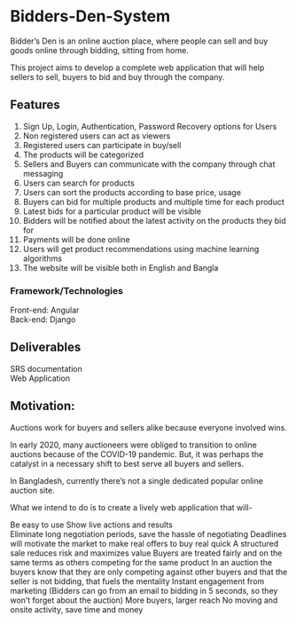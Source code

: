 # Bidders-Den-System
Bidder’s Den is an online auction place, where people can sell and buy goods online through bidding, sitting from home.

This project aims to develop a complete web application that will help sellers to sell, buyers to bid and buy through the company. 

## Features

1. Sign Up, Login, Authentication, Password Recovery options for Users
2. Non registered users can act as viewers 
3. Registered users can participate in buy/sell
4. The products will be categorized
5. Sellers and Buyers can communicate with the company through chat messaging 
6. Users can search for products 
7. Users can sort the products according to base price, usage
8. Buyers can bid for multiple products and multiple time for each product
9. Latest bids for a particular product will be visible
10. Bidders will be notified about the latest activity on the products they bid for
11. Payments will be done online
12. Users will get product recommendations using machine learning algorithms
13. The website will be visible both in English and Bangla

### Framework/Technologies
Front-end:
Angular <br>
Back-end:
Django

## Deliverables

SRS documentation <br>
Web Application

## Motivation:

Auctions work for buyers and sellers alike because everyone involved wins. 

In early 2020, many auctioneers were obliged to transition to online auctions because of the COVID-19 pandemic. But, it was perhaps the catalyst in a necessary shift to best serve all buyers and sellers. 

In Bangladesh, currently there’s not a single dedicated popular online auction site.

What we intend to do is to create a lively web application that will-

Be easy to use 
Show live actions and results  
Eliminate long negotiation periods, save the hassle of negotiating
Deadlines will motivate the market to make real offers to buy real quick
A structured sale reduces risk and maximizes value
Buyers are treated fairly and on the same terms as others competing for the same product
In an auction the buyers know that they are only competing against other buyers and that the seller is not bidding, that fuels the mentality
Instant engagement from marketing (Bidders can go from an email to bidding in 5 seconds, so they won’t forget about the auction)
More buyers, larger reach
No moving and onsite activity, save time and money 
 

